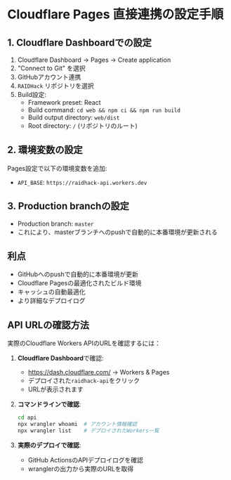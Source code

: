 # Cloudflare Pages 直接連携の設定手順

## 1. Cloudflare Dashboardでの設定

1. Cloudflare Dashboard → Pages → Create application
2. "Connect to Git" を選択
3. GitHubアカウント連携
4. `RAIDHack` リポジトリを選択
5. Build設定:
   - Framework preset: React
   - Build command: `cd web && npm ci && npm run build`
   - Build output directory: `web/dist`
   - Root directory: `/` (リポジトリのルート)

## 2. 環境変数の設定

Pages設定で以下の環境変数を追加:
- `API_BASE`: `https://raidhack-api.workers.dev`


## 3. Production branchの設定

- Production branch: `master`
- これにより、masterブランチへのpushで自動的に本番環境が更新される

## 利点

- GitHubへのpushで自動的に本番環境が更新
- Cloudflare Pagesの最適化されたビルド環境
- キャッシュの自動最適化
- より詳細なデプロイログ

## API URLの確認方法

実際のCloudflare Workers APIのURLを確認するには：

1. **Cloudflare Dashboard**で確認:
   - https://dash.cloudflare.com/ → Workers & Pages
   - デプロイされた`raidhack-api`をクリック
   - URLが表示されます

2. **コマンドラインで確認**:
   ```bash
   cd api
   npx wrangler whoami  # アカウント情報確認
   npx wrangler list    # デプロイされたWorkers一覧
   ```

3. **実際のデプロイで確認**:
   - GitHub ActionsのAPIデプロイログを確認
   - wranglerの出力から実際のURLを取得
